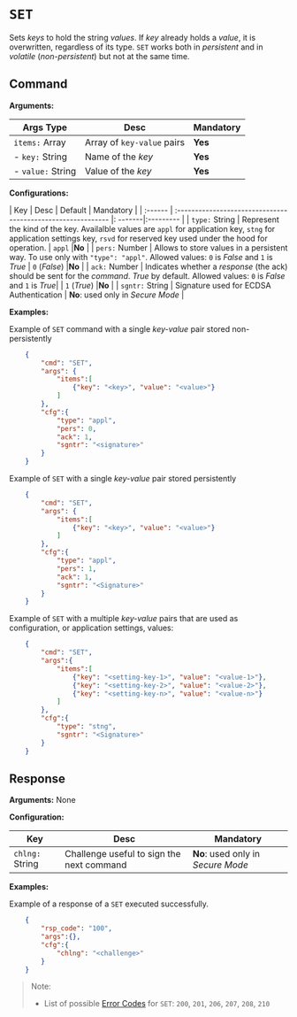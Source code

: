 # `SET`
Sets _keys_ to hold the string _values_. If _key_ already holds a _value_, it is overwritten, regardless of its type. `SET` works both in _persistent_ and in _volatile_ (_non-persistent_) but not at the same time.

## **Command**

**Arguments:**

| Args Type     | Desc                           | Mandatory |
| ------- | ------------------------------ | --------- |
| `items:` Array         | Array of `key-value` pairs    | **Yes**       |
| - `key:` String       | Name of the *key*             | **Yes**       |
| - `value:` String     | Value of the *key*            | **Yes**       |



**Configurations:**

| Key     | Desc                                                         | Default | Mandatory |
| :------ | :----------------------------------------------------------- |: -------|:--------- |
| `type:` String    | Represent the kind of the key. Availalble values are `appl` for application key, `stng` for application settings key, `rsvd` for reserved key used under the hood for operation.  |  `appl` |**No** |
| `pers:` Number    | Allows to store values in a persistent way. To use only with `"type": "appl"`. Allowed values: `0` is *False* and `1` is *True*  | `0` (*False*) |**No**  |
| `ack:` Number | Indicates whether a *response* (the ack) should be sent for the *command*. *True* by default. Allowed values: `0` is *False* and `1` is *True*| | `1` (*True*) |**No** | 
| `sgntr:` String | Signature used for ECDSA Authentication                     | **No**: used only in *Secure Mode* |

**Examples:**

Example of `SET` command with a single _key-value_ pair stored non-persistently
```json
    {
        "cmd": "SET",
        "args": {
            "items":[
                {"key": "<key>", "value": "<value>"}
            ]
        },
        "cfg":{
            "type": "appl",
            "pers": 0,
            "ack": 1,
            "sgntr": "<signature>"
        }
    }
```

Example of `SET` with a single _key-value_ pair stored persistently
```json
    {
        "cmd": "SET",
        "args": {
            "items":[
                {"key": "<key>", "value": "<value>"}
            ]
        },
        "cfg":{
            "type": "appl",
            "pers": 1,
            "ack": 1,
            "sgntr": "<Signature>"
        }
    }
```

Example of `SET` with a multiple _key-value_ pairs that are used as configuration, or application settings, values:
```json
    {
        "cmd": "SET",
        "args":{
            "items":[
                {"key": "<setting-key-1>", "value": "<value-1>"},
                {"key": "<setting-key-2>", "value": "<value-2>"},
                {"key": "<setting-key-n>", "value": "<value-n>"}
            ]
        },
        "cfg":{
            "type": "stng",
            "sgntr": "<Signature>"
        }
    }
```

## **Response**

**Arguments:** None

**Configuration:**

| Key     | Desc                                      | Mandatory               |
| ------- | ----------------------------------------- | ----------------------- |
| `chlng:` String | Challenge useful to sign the next command | **No**: used only in *Secure Mode* |

**Examples:**

Example of a response of a `SET` executed successfully.
```json
    {
        "rsp_code": "100",
        "args":{},
        "cfg":{
            "chlng": "<challenge>"
        }
    }
```

>Note:
>
>- List of possible [Error Codes](#response-codes) for `SET`: `200`, `201`, `206`, `207`, `208`, `210`

